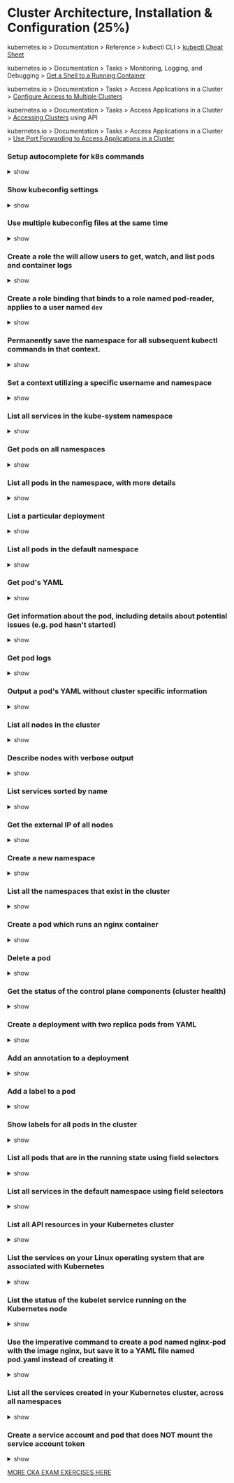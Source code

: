 # Cluster Architecture, Installation & Configuration (25%)

kubernetes.io > Documentation > Reference > kubectl CLI > [kubectl Cheat Sheet](https://kubernetes.io/docs/reference/kubectl/cheatsheet/)

kubernetes.io > Documentation > Tasks > Monitoring, Logging, and Debugging > [Get a Shell to a Running Container](https://kubernetes.io/docs/tasks/debug-application-cluster/get-shell-running-container/)

kubernetes.io > Documentation > Tasks > Access Applications in a Cluster > [Configure Access to Multiple Clusters](https://kubernetes.io/docs/tasks/access-application-cluster/configure-access-multiple-clusters/)

kubernetes.io > Documentation > Tasks > Access Applications in a Cluster > [Accessing Clusters](https://kubernetes.io/docs/tasks/access-application-cluster/access-cluster/) using API

kubernetes.io > Documentation > Tasks > Access Applications in a Cluster > [Use Port Forwarding to Access Applications in a Cluster](https://kubernetes.io/docs/tasks/access-application-cluster/port-forward-access-application-cluster/)

### Setup autocomplete for k8s commands

<details><summary>show</summary>
<p>

```bash
source <(kubectl completion bash)
echo "source <(kubectl completion bash)" >> ~/.bashrc
```

</p>
</details>

### Show kubeconfig settings

<details><summary>show</summary>
<p>

```bash
kubectl config view
```

</p>
</details>

### Use multiple kubeconfig files at the same time

<details><summary>show</summary>
<p>

```bash
KUBECONFIG=~/.kube/config:~/.kube/kubconfig2
```

</p>
</details>

### Create a role the will allow users to get, watch, and list pods and container logs

<details><summary>show</summary>
<p>

```bash
# create a file named role.yml
apiVersion: rbac.authorization.k8s.io/v1
kind: Role
metadata:
  namespace: default
  name: pod-reader
rules:
- apiGroups: [""]
  resources: ["pods", "pods/log"]
  verbs: ["get", "watch", "list"]

# create the role
kubectl apply -f role.yml
```

</p>
</details>

### Create a role binding that binds to a role named pod-reader, applies to a user named `dev`

<details><summary>show</summary>
<p>

```bash
# create a file named role-binding.yml
apiVersion: rbac.authorization.k8s.io/v1
kind: RoleBinding
metadata:
  name: pod-reader
  namespace: default
subjects:
- kind: User
  name: dev
  apiGroup: rbac.authorization.k8s.io
roleRef:
  kind: Role
  name: pod-reader
  apiGroup: rbac.authorization.k8s.io
```

</p>
</details>

### 

### Permanently save the namespace for all subsequent kubectl commands in that context.

<details><summary>show</summary>
<p>

```bash
kubectl config set-context --current --namespace=ggckad-s2
```

</p>
</details>

### Set a context utilizing a specific username and namespace

<details><summary>show</summary>
<p>

```bash
kubectl config set-context gce --user=cluster-admin --namespace=foo \
  && kubectl config use-context gce
```

</p>
</details>

### List all services in the kube-system namespace

<details><summary>show</summary>
<p>

```bash
kubectl get svc -n kube-system
```

</p>
</details>

### Get pods on all namespaces

<details><summary>show</summary>
<p>

```bash
kubectl get po --all-namespaces
```

</p>
</details>

### List all pods in the namespace, with more details

<details><summary>show</summary>
<p>

```bash
kubectl get pods -o wide
```

</p>
</details>

### List a particular deployment

<details><summary>show</summary>
<p>

```bash
kubectl get deployment my-deployment
```

</p>
</details>

### List all pods in the default namespace

<details><summary>show</summary>
<p>

```bash
kubectl get pods
```

</p>
</details>

### Get pod's YAML

<details><summary>show</summary>
<p>

```bash
kubectl get po nginx -o yaml
```

</p>
</details>

### Get information about the pod, including details about potential issues (e.g. pod hasn't started)

<details><summary>show</summary>
<p>

```bash
kubectl describe po nginx
```

</p>
</details>

### Get pod logs

<details><summary>show</summary>
<p>

```bash
kubectl logs nginx
```

</p>
</details>

### Output a pod's YAML without cluster specific information

<details><summary>show</summary>
<p>

```bash
kubectl get pod my-pod -o yaml
```

</p>
</details>

### List all nodes in the cluster

<details><summary>show</summary>
<p>

```bash
kubectl get nodes
# or, get more information about the nodes
kubectl get nodes -o wide
```

</p>
</details>

### Describe nodes with verbose output

<details><summary>show</summary>
<p>

```bash
kubectl describe nodes
```

</p>
</details>

### List services sorted by name

<details><summary>show</summary>
<p>

```bash
kubectl get services --sort.by=.metadata.name
```

</p>
</details>

### Get the external IP of all nodes

<details><summary>show</summary>
<p>

```bash
kubectl get nodes -o jsonpath='{.items[*].status.addresses[?(@.type=="ExternalIP")].address}'
```

</p>
</details>

### Create a new namespace

<details><summary>show</summary>
<p>

```bash
kubectl create namespace web
```

</p>
</details>

### List all the namespaces that exist in the cluster

<details><summary>show</summary>
<p>

```bash
kubectl get namespaces
```

</p>
</details>

### Create a pod which runs an nginx container

<details><summary>show</summary>
<p>

```bash
kubectl run nginx --image=nginx
# or
kubectl run nginx2 --image=nginx --restart=Never --dry-run -o yaml | kubectl create -f -
```

</p>
</details>

### Delete a pod

<details><summary>show</summary>
<p>

```bash
kubectl delete po nginx
```

</p>
</details>

### Get the status of the control plane components (cluster health)

<details><summary>show</summary>
<p>

```bash
# check the livez endpoint 
curl -k https://localhost:6443/livez?verbose

# or

kubectl get --raw='/livez?verbose'

# check the readyz endpoint
curl -k https://localhost:6443/readyz?verbose

# or

kubectl get --raw='/readyz?verbose'

# check the healthz endpoint
curl -k https://localhost:6443/healthz?verbose

# or

kubectl get --raw='/healthz?verbose'
```
[Kubernetes API Health Endpoints](https://kubernetes.io/docs/reference/using-api/health-checks/)

</p>
</details>

### Create a deployment with two replica pods from YAML

<details><summary>show</summary>
<p>

```YAML
# create a deployment object using this YAML template with the following command
cat <<EOF | kubectl apply -f -
apiVersion: apps/v1
kind: Deployment
metadata:
  creationTimestamp: null
  labels:
    run: nginx
  name: nginx
spec:
  replicas: 2
  selector:
    matchLabels:
      run: nginx
  strategy: {}
  template:
    metadata:
      creationTimestamp: null
      labels:
        run: nginx
    spec:
      containers:
      - image: nginx
        name: nginx
        resources: {}
status: {}
EOF
```

```bash
# create the file deploy.yaml with the content above
vim deploy.yaml
# create the deployment
kubectl apply -f deploy.yaml
# get verbose output of deployment YAML
kubectl get deploy nginx-deployment -o yaml
# add an annotation to the deployment
kubectl annotate deploy nginx mycompany.com/someannotation="chad"
# delete the deployment
kubectl delete deploy nginx
```

</p>
</details>

### Add an annotation to a deployment

<details><summary>show</summary>
<p>

```bash
kubectl annotate deploy nginx mycompany.com/someannotation="chad"
```

</p>
</details>

### Add a label to a pod

<details><summary>show</summary>
<p>

```bash
kubectl label pods nginx env=prod
```

</p>
</details>

### Show labels for all pods in the cluster

<details><summary>show</summary>
<p>

```bash
kubectl get pods --show-labels
# or get pods with the env label
kubectl get po -L env
```

</p>
</details>

### List all pods that are in the running state using field selectors

<details><summary>show</summary>
<p>

```bash
kubectl get po --field-selector status.phase=Running
```

</p>
</details>

### List all services in the default namespace using field selectors

<details><summary>show</summary>
<p>

```bash
kubectl get svc --field-selector metadata.namespace=default
```

</p>
</details>

### List all API resources in your Kubernetes cluster

<details><summary>show</summary>
<p>

```bash
kubectl api-resources
```

</p>
</details>

### List the services on your Linux operating system that are associated with Kubernetes

<details><summary>show</summary>
<p>

```bash
systemctl list-unit-files --type service --all | grep kube
```

</p>
</details>

### List the status of the kubelet service running on the Kubernetes node

<details><summary>show</summary>
<p>

```bash
systemctl status kubelet
```

</p>
</details>

### Use the imperative command to create a pod named nginx-pod with the image nginx, but save it to a YAML file named pod.yaml instead of creating it

<details><summary>show</summary>
<p>

```bash
kubectl run nginx --image nginx-pod --dry-run=client -o yaml > pod.yaml
```

</p>
</details>

### List all the services created in your Kubernetes cluster, across all namespaces

<details><summary>show</summary>
<p>

```bash
kubectl get svc -A
```

</p>
</details>

### Create a service account and pod that does NOT mount the service account token

<details><summary>show</summary>
<p>

Create the service account
```bash
# create the YAML for a service account named 'secure-sa' with the '--dry-run=client' option, saving it to a file named 'sa.yaml'
kubectl -n default create sa secure-sa --dry-run=client -o yaml > sa.yaml 

# add the automountServiceAccountToken: false to the end of the file 'sa.yaml'
echo "automountServiceAccountToken: false" >> sa.yaml

# create the service account from the file 'sa.yaml'
kubectl create -f sa.yaml

# list the newly created service account
kubectl -n default get sa
```

Creat a pod that uses the service account
```bash
# create the YAML for a pod named 'secure-pod' by using kubectl with the '--dry-run=client' option, output to YAML and saved to a file 'pod.yaml'
cat <<EOF | kubectl apply -f -
apiVersion: v1
kind: Pod
metadata:
  name: secure-pod
spec:
  serviceAccountName: secure-sa
  containers:
  - image: nginx
    name: secure-pod
EOF

# watch the 'secure-pod' pod waiting until the pod is running before proceeding
kubectl get po -w
```

Ensure the service account token was not mounted
```bash
# get a shell to the pod and try to list the contents of the token
kubectl exec secure-pod -- cat /var/run/secrets/kubernetes.io/serviceaccount/token
```

You should get the following, indicating that the token was not mounted
```bash
cat: /var/run/secrets/kubernetes.io/serviceaccount/token: No such file or directory
```

[Try this in Killercoda's Kubernetes Lab Environment](https://killercoda.com/chadmcrowell/course/cka/create-sa-for-pod)

</p>
</details>



[MORE CKA EXAM EXERCISES HERE](https://killercoda.com/chadmcrowell/course/cka)